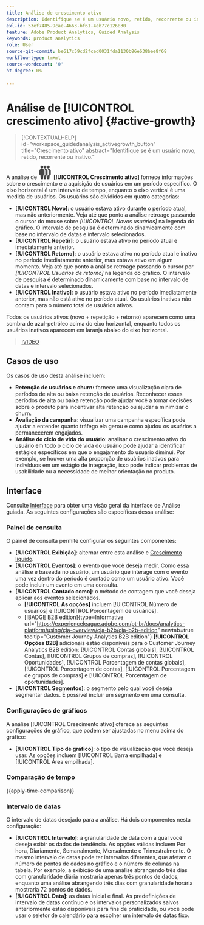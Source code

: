 ```yaml
---
title: Análise de crescimento ativo
description: Identifique se é um usuário novo, retido, recorrente ou inativo.
exl-id: 53ef7485-9cae-4663-bf61-4eb77c126830
feature: Adobe Product Analytics, Guided Analysis
keywords: product analytics
role: User
source-git-commit: be617c59cd2fced0031fda1130b86e638bee8f68
workflow-type: tm+mt
source-wordcount: '0'
ht-degree: 0%

---
```


# Análise de [!UICONTROL crescimento ativo] {#active-growth}

>[!CONTEXTUALHELP]
>id="workspace_guidedanalysis_activegrowth_button"
>title="Crescimento ativo"
>abstract="Identifique se é um usuário novo, retido, recorrente ou inativo."



A análise de ![PeopleGroup](/help/assets/icons/PeopleGroup.svg) **[!UICONTROL Crescimento ativo]** fornece informações sobre o crescimento e a aquisição de usuários em um período específico. O eixo horizontal é um intervalo de tempo, enquanto o eixo vertical é uma medida de usuários. Os usuários são divididos em quatro categorias:

* **[!UICONTROL Novo]**: o usuário estava ativo durante o período atual, mas não anteriormente. Veja até que ponto a análise retroage passando o cursor do mouse sobre _[!UICONTROL Novos usuários]_ na legenda do gráfico. O intervalo de pesquisa é determinado dinamicamente com base no intervalo de datas e intervalo selecionados.
* **[!UICONTROL Repetir]**: o usuário estava ativo no período atual e imediatamente anterior.
* **[!UICONTROL Retorno]**: o usuário estava ativo no período atual e inativo no período imediatamente anterior, mas estava ativo em algum momento. Veja até que ponto a análise retroage passando o cursor por _[!UICONTROL Usuários de retorno]_ na legenda do gráfico. O intervalo de pesquisa é determinado dinamicamente com base no intervalo de datas e intervalo selecionados.
* **[!UICONTROL Inativo]**: o usuário estava ativo no período imediatamente anterior, mas não está ativo no período atual. Os usuários inativos não contam para o número total de usuários ativos.

Todos os usuários ativos (novo + repetição + retorno) aparecem como uma sombra de azul-petróleo acima do eixo horizontal, enquanto todos os usuários inativos aparecem em laranja abaixo do eixo horizontal.


>[!VIDEO](https://video.tv.adobe.com/v/3421667/?quality=12&learn=on)

## Casos de uso

Os casos de uso desta análise incluem:

* **Retenção de usuários e churn:** fornece uma visualização clara de períodos de alta ou baixa retenção de usuários. Reconhecer esses períodos de alta ou baixa retenção pode ajudar você a tomar decisões sobre o produto para incentivar alta retenção ou ajudar a minimizar o churn.
* **Avaliação da campanha**: visualizar uma campanha específica pode ajudar a entender quanto tráfego ela gerou e como ajudou os usuários a permanecerem engajados.
* **Análise do ciclo de vida do usuário**: analisar o crescimento ativo do usuário em todo o ciclo de vida do usuário pode ajudar a identificar estágios específicos em que o engajamento do usuário diminui. Por exemplo, se houver uma alta proporção de usuários inativos para indivíduos em um estágio de integração, isso pode indicar problemas de usabilidade ou a necessidade de melhor orientação no produto.

## Interface

Consulte [Interface](../overview.md#interface) para obter uma visão geral da interface de Análise guiada. As seguintes configurações são específicas dessa análise:

### Painel de consulta

O painel de consulta permite configurar os seguintes componentes:

* **[!UICONTROL Exibição]**: alternar entre esta análise e [Crescimento líquido](net-growth.md).
* **[!UICONTROL Eventos]**: o evento que você deseja medir. Como essa análise é baseada no usuário, um usuário que interage com o evento uma vez dentro do período é contado como um usuário ativo. Você pode incluir um evento em uma consulta.
* **[!UICONTROL Contado como]**: o método de contagem que você deseja aplicar aos eventos selecionados. <ul><li>**[!UICONTROL As opções]** incluem [!UICONTROL Número de usuários] e [!UICONTROL Porcentagem de usuários].</li><li>[!BADGE B2B edition]{type=Informative url="https://experienceleague.adobe.com/pt-br/docs/analytics-platform/using/cja-overview/cja-b2b/cja-b2b-edition" newtab=true tooltip="Customer Journey Analytics B2B edition"} **[!UICONTROL Opções B2B]** adicionais estão disponíveis para o Customer Journey Analytics B2B edition: [!UICONTROL Contas globais], [!UICONTROL Contas], [!UICONTROL Grupos de compras], [!UICONTROL Oportunidades], [!UICONTROL Porcentagem de contas globais], [!UICONTROL Porcentagem de contas], [!UICONTROL Porcentagem de grupos de compras] e [!UICONTROL Porcentagem de oportunidades].</li></ul>
* **[!UICONTROL Segmentos]**: o segmento pelo qual você deseja segmentar dados. É possível incluir um segmento em uma consulta.

### Configurações de gráficos

A análise [!UICONTROL Crescimento ativo] oferece as seguintes configurações de gráfico, que podem ser ajustadas no menu acima do gráfico:

* **[!UICONTROL Tipo de gráfico]**: o tipo de visualização que você deseja usar. As opções incluem [!UICONTROL Barra empilhada] e [!UICONTROL Área empilhada].

### Comparação de tempo

{{apply-time-comparison}}

### Intervalo de datas

O intervalo de datas desejado para a análise. Há dois componentes nesta configuração:

* **[!UICONTROL Intervalo]**: a granularidade de data com a qual você deseja exibir os dados de tendência. As opções válidas incluem Por hora, Diariamente, Semanalmente, Mensalmente e Trimestralmente. O mesmo intervalo de datas pode ter intervalos diferentes, que afetam o número de pontos de dados no gráfico e o número de colunas na tabela. Por exemplo, a exibição de uma análise abrangendo três dias com granularidade diária mostraria apenas três pontos de dados, enquanto uma análise abrangendo três dias com granularidade horária mostraria 72 pontos de dados.
* **[!UICONTROL Data]**: as datas inicial e final. As predefinições de intervalo de datas contínuo e os intervalos personalizados salvos anteriormente estão disponíveis para fins de praticidade, ou você pode usar o seletor de calendário para escolher um intervalo de datas fixo.

<!--
## Example

See below for an example of the analysis.

![Active time compare](../assets/active-growth-compare.png)

-->
